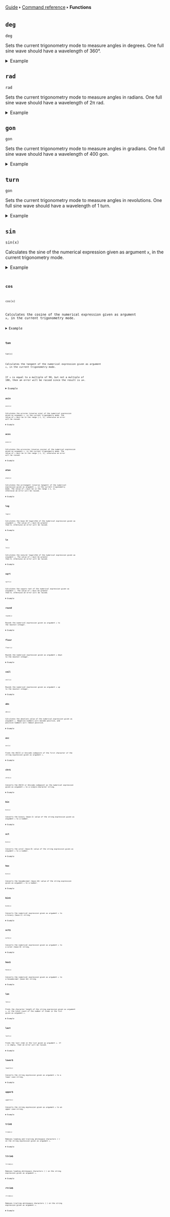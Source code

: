 [Guide](/index.md) 🢒 [Command reference](/reference/index.md) 🢒 **Functions**

## `deg`
```
deg
```

Sets the current trigonometry mode to measure angles in degrees. One full sine wave should have a wavelength of 360°.

<details>
<summary>Example</summary>
<pre>
<code>10 deg</code>
<code>20 print sin(90)</code>
</pre>
</details>

## `rad`
```
rad
```

Sets the current trigonometry mode to measure angles in radians. One full sine wave should have a wavelength of 2π rad.

<details>
<summary>Example</summary>
<pre>
<code>10 rad</code>
<code>20 print sin(pi/2)</code>
</pre>
</details>

## `gon`
```
gon
```

Sets the current trigonometry mode to measure angles in gradians. One full sine wave should have a wavelength of 400 gon.

<details>
<summary>Example</summary>
<pre>
<code>10 gon</code>
<code>20 print sin(100)</code>
</pre>
</details>

## `turn`
```
gon
```

Sets the current trigonometry mode to measure angles in revolutions. One full sine wave should have a wavelength of 1 turn.

<details>
<summary>Example</summary>
<pre>
<code>10 turn</code>
<code>20 print sin(1/4)</code>
</pre>
</details>

## `sin`
```
sin(x)
```

Calculates the sine of the numerical expression given as argument `x`, in the current trigonometry mode.

<details>
<summary>Example</summary>
<pre>
<code>10 deg</code>
<code>20 for i=0 to 360<code>
<code>30 print sin(i)</code>
<code>40 next</code>
</pre>
</details>

## `cos`
```
cos(x)
```

Calculates the cosine of the numerical expression given as argument `x`, in the current trigonometry mode.

<details>
<summary>Example</summary>
<pre>
<code>10 deg</code>
<code>20 for i=0 to 360<code>
<code>30 print cos(i)</code>
<code>40 next</code>
</pre>
</details>

## `tan`
```
tan(x)
```

Calculates the tangent of the numerical expression given as argument `x`, in the current trigonometry mode.

If `x` is equal to a multiple of 90, but not a multiple of 180, then an error will be raised since the result is ±∞.

<details>
<summary>Example</summary>
<pre>
<code>10 deg</code>
<code>20 for i=0 to 360<code>
<code>30 if i mod 90=0 and i mod 180!=0</code>
<code>40 print "Infinity"</code>
<code>50 else</code>
<code>60 print tan(i)</code>
<code>70 end</code>
<code>80 next</code>
</pre>
</details>

## `asin`
```
asin(x)
```

Calculates the arcsine (inverse sine) of the numerical expression given as argument `x`, in the current trigonometry mode. The value of `x` must be in the range [-1, 1], otherwise an error will be raised.

<details>
<summary>Example</summary>
<pre>
<code>10 deg</code>
<code>20 y=sin(10)</code>
<code>30 print asin(y)</code>
</pre>
</details>

## `acos`
```
acos(x)
```

Calculates the arccosine (inverse cosine) of the numerical expression given as argument `x`, in the current trigonometry mode. The value of `x` must be in the range [-1, 1], otherwise an error will be raised.

<details>
<summary>Example</summary>
<pre>
<code>10 deg</code>
<code>20 y=cos(10)</code>
<code>30 print acos(y)</code>
</pre>
</details>

## `atan`
```
atan(x)
```

Calculates the arctangent (inverse tangent) of the numerical expression given as argument `x`, in the current trigonometry mode. The value of `x` must be in the range [-1, 1], otherwise an error will be raised.

<details>
<summary>Example</summary>
<pre>
<code>10 deg</code>
<code>20 y=tan(10)</code>
<code>30 print atan(y)</code>
</pre>
</details>

## `log`
```
log(x)
```

Calculates the base-10 logarithm of the numerical expression given as argument `x`. The value of `x` must be greater than 0, otherwise an error will be raised.

<details>
<summary>Example</summary>
<pre>
<code>10 print log(10000)</code>
</pre>
</details>

## `ln`
```
ln(x)
```

Calculates the natural logarithm of the numerical expression given as argument `x`. The value of `x` must be greater than 0, otherwise an error will be raised.

<details>
<summary>Example</summary>
<pre>
<code>10 print ln(e^4)</code>
</pre>
</details>

## `sqrt`
```
sqrt(x)
```

Calculates the square root of the numerical expression given as argument `x`. The value of `x` must be greater than 0, otherwise an error will be raised.

<details>
<summary>Example</summary>
<pre>
<code>10 print sqrt(2)</code>
</pre>
</details>

## `round`
```
round(x)
```

Rounds the numerical expression given as argument `x` to the nearest integer.

<details>
<summary>Example</summary>
<pre>
<code>10 print round(3.5)</code>
</pre>
</details>

## `floor`
```
floor(x)
```

Rounds the numerical expression given as argument `x` down to the nearest integer.

<details>
<summary>Example</summary>
<pre>
<code>10 print floor(3.7)</code>
</pre>
</details>

## `ceil`
```
ceil(x)
```

Rounds the numerical expression given as argument `x` up to the nearest integer.

<details>
<summary>Example</summary>
<pre>
<code>10 print floor(3.3)</code>
</pre>
</details>

## `abs`
```
abs(x)
```

Calculates the absolute value of the numerical expression given as argument `x`. Negative numbers will become positive, and positive numbers will remain positive.

<details>
<summary>Example</summary>
<pre>
<code>10 print abs(-4)</code>
</pre>
</details>

## `asc`
```
asc(x)
```

Finds the ASCII or Unicode codepoint of the first character of the string expression given as argument `x`.

<details>
<summary>Example</summary>
<pre>
<code>10 print asc("A")</code>
</pre>
</details>

## `chr$`
```
chr$(x)
```

Converts the ASCII or Unicode codepoint as the numerical expression given as argument `x` to a single-character string.

<details>
<summary>Example</summary>
<pre>
<code>10 print chr$(65)</code>
</pre>
</details>

## `bin`
```
bin(x)
```

Converts the binary (base-2) value of the string expression given as argument `x` to a number.

<details>
<summary>Example</summary>
<pre>
<code>10 print bin("1010")</code>
</pre>
</details>

## `oct`
```
bin(x)
```

Converts the octal (base-8) value of the string expression given as argument `x` to a number.

<details>
<summary>Example</summary>
<pre>
<code>10 print bin("462")</code>
</pre>
</details>

## `hex`
```
bin(x)
```

Converts the hexadecimal (base-16) value of the string expression given as argument `x` to a number.

<details>
<summary>Example</summary>
<pre>
<code>10 print hex("7a")</code>
</pre>
</details>

## `bin$`
```
bin$(x)
```

Converts the numerical expression given as argument `x` to a binary (base-2) string.

<details>
<summary>Example</summary>
<pre>
<code>10 print bin$(236)</code>
</pre>
</details>

## `oct$`
```
oct$(x)
```

Converts the numerical expression given as argument `x` to a octal (base-8) string.

<details>
<summary>Example</summary>
<pre>
<code>10 print oct$(236)</code>
</pre>
</details>

## `hex$`
```
hex$(x)
```

Converts the numerical expression given as argument `x` to a hexadecimal (base-16) string.

<details>
<summary>Example</summary>
<pre>
<code>10 print hex$(236)</code>
</pre>
</details>

## `len`
```
len(x)
```

Finds the character length of the string expression given as argument `x`, or the total count of the number of items in the list given as argument `x`.

<details>
<summary>Example</summary>
<pre>
<code>10 dim items</code>
<code>20 for i=1 to 10</code>
<code>30 push i, items</code>
<code>40 next</code>
<code>50 print len("Hello, world!")</code>
<code>60 print len(items)</code>
</pre>
</details>

## `last`
```
last(x)
```

Finds the last item in the list given as argument `x`. If `x` is empty, then an error will be raised.

<details>
<summary>Example</summary>
<pre>
<code>10 dim items</code>
<code>20 for i=1 to 10</code>
<code>30 push i*2, items</code>
<code>40 next</code>
<code>50 print last(items)</code>
</pre>
</details>

## `lower$`
```
lower$(x)
```

Converts the string expression given as argument `x` to a lower case string.

<details>
<summary>Example</summary>
<pre>
<code>10 print lower$("Hello, world!")</code>
</pre>
</details>

## `upper$`
```
upper$(x)
```

Converts the string expression given as argument `x` to an upper case string.

<details>
<summary>Example</summary>
<pre>
<code>10 print upper$("Hello, world!")</code>
</pre>
</details>

## `trim$`
```
trim$(x)
```

Removes leading and trailing whitespace characters (` `) on the string expression given as argument `x`.

<details>
<summary>Example</summary>
<pre>
<code>10 print trim$("   Hello, world!   "); "|End"</code>
</pre>
</details>

## `ltrim$`
```
ltrim$(x)
```

Removes leading whitespace characters (` `) on the string expression given as argument `x`.

<details>
<summary>Example</summary>
<pre>
<code>10 print ltrim$("   Hello, world!   "); "|End"</code>
</pre>
</details>

## `rtrim$`
```
rtrim$(x)
```

Removes trailing whitespace characters (` `) on the string expression given as argument `x`.

<details>
<summary>Example</summary>
<pre>
<code>10 print rtrim$("   Hello, world!   "); "|End"</code>
</pre>
</details>